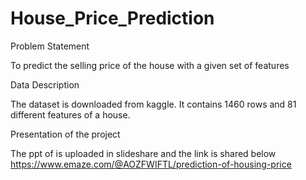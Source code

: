 # House_Price_Prediction

Problem Statement

To predict the selling price of the house with a given set of features

Data Description

The dataset is downloaded from kaggle.
It contains 1460 rows and 81 different features of a house. 

Presentation of the project

The ppt of is uploaded in slideshare and the link is shared below
https://www.emaze.com/@AOZFWIFTL/prediction-of-housing-price





